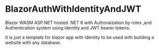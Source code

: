 # BlazorAuthWithIdentityAndJWT
Blazor WASM ASP.NET hosted .NET 6 with Authoraization by roles ,and Authentication system using identity and JWT bearer tokens.

It is just a template for blazor app with Identity to be used with building a website with any database.
